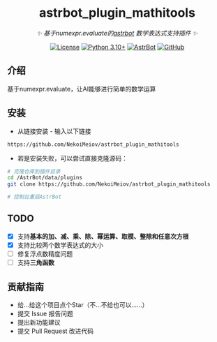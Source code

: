 <div align="center">

# astrbot_plugin_mathitools

_✨ 基于numexpr.evaluate的[astrbot](https://github.com/AstrBotDevs/AstrBot) 数学表达式支持插件 ✨_  

[![License](https://img.shields.io/badge/License-MIT-brightgreen.svg)](https://opensource.org/licenses/MIT)
[![Python 3.10+](https://img.shields.io/badge/Python-3.10%2B-blue.svg)](https://www.python.org/)
[![AstrBot](https://img.shields.io/badge/AstrBot-3.4%2B-yellow.svg)](https://github.com/Soulter/AstrBot)
[![GitHub](https://img.shields.io/badge/NekoiMeiov__Team-orange.svg?style=for-the-badge)](https://github.com/NekoiMeiov)

</div>

## 介绍

基于numexpr.evaluate，让AI能够进行简单的数学运算

## 安装

- 从链接安装 - 输入以下链接
``` text
https://github.com/NekoiMeiov/astrbot_plugin_mathitools
```
- 若是安装失败，可以尝试直接克隆源码：
```bash
# 克隆仓库到插件目录
cd /AstrBot/data/plugins
git clone https://github.com/NekoiMeiov/astrbot_plugin_mathitools

# 控制台重启AstrBot
```

## TODO

- [x] 支持<b>基本的加、减、乘、除、幂运算、取模、整除和任意次方根</b>
- [x] 支持比较两个数学表达式的大小
- [ ] 修复浮点数精度问题
- [ ] 支持<b>三角函数</b>

## 贡献指南

- 给...给这个项目点个Star（不...不给也可以......）
- 提交 Issue 报告问题
- 提出新功能建议
- 提交 Pull Request 改进代码